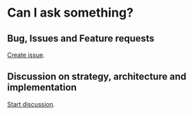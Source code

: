 # Can I ask something?

## Bug, Issues and Feature requests

[Create issue](https://github.com/denvernine/REPOSITORY/issues/new).

## Discussion on strategy, architecture and implementation

[Start discussion](https://github.com/denvernine/REPOSITORY/discussions/new).
